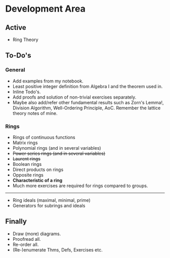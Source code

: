 # Development Area

## Active

- Ring Theory

## To-Do's

### General

- Add examples from my notebook.
- Least positive integer definition from Algebra I and the theorem used in.
- Inline Todo's.
- Add proofs and solution of non-trivial exercises separately.
- Maybe also add/refer other fundamental results such as Zorn's Lemma!, Division Algorithm, Well-Ordering Principle, AoC. Remember the lattice theory notes of mine.

### Rings

- Rings of continuous functions
- Matrix rings
- Polynomial rings (and in several variables)
- ~~Power series rings (and in several variables)~~
- ~~Laurent rings~~
- Boolean rings
- Direct products on rings
- Opposite rings
- **Characteristic of a ring**
- Much more exercises are required for rings compared to groups.

---

- Ring ideals (maximal, minimal, prime)
- Generators for subrings and ideals

## Finally

- Draw (more) diagrams.
- Proofread all.
- Re-order all.
- (Re-)enumerate Thms, Defs, Exercises etc.
